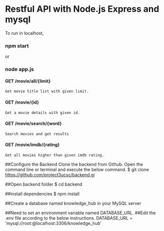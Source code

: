 # Restful API with Node.js Express and mysql
To run in localhost,

### npm start
or
### node app.js


#### GET  /movie/all/{limit}    
    Get movie title list with given limit.

#### GET  /movie/{id}    
    Get a movie details with given id.

#### GET  /movie/search/{word}
    Search movies and get results
    
#### GET  /movie/imdb/{rating}    
    Get all movies higher than given imdb rating.


##Configure the Backend
    Clone the backend from Github.
    Open the command line or terminal and execute the below command.
    $ git clone https://github.com/project3ucsc/backend.gi
    
##Open backend folder
    $ cd backend
    
##install dependencies 
    $ npm install
    
##Create a database named knowledge_hub in your MySQL server

##Need to set an environment variable named DATABASE_URL.
##Edit the .env file according to the below instructions.
    DATABASE_URL = 'mysql://root:@localhost:3306/knowledge_hub'
    


